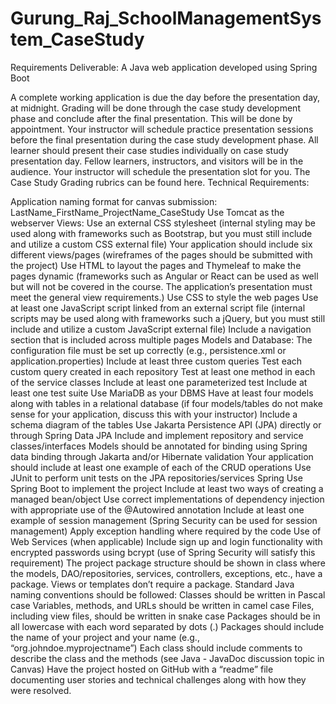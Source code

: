 # Gurung_Raj_SchoolManagementSystem_CaseStudy

Requirements
Deliverable: A Java web application developed using Spring Boot

A complete working application is due the day before the presentation day, at midnight.
Grading will be done through the case study development phase and conclude after the final presentation. This will be done by appointment. 
Your instructor will schedule practice presentation sessions before the final presentation during the case study development phase.
All learner should present their case studies individually on case study presentation day. Fellow learners, instructors, and visitors will be in the audience. Your instructor will schedule the presentation slot for you.
The Case Study Grading rubrics can be found here.
Technical Requirements:

Application naming format for canvas submission: LastName_FirstName_ProjectName_CaseStudy
Use Tomcat as the webserver
Views:
Use an external CSS stylesheet (internal styling may be used along with frameworks such as Bootstrap, but you must still include and utilize a custom CSS external file)
Your application should include six different views/pages (wireframes of the pages should be submitted with the project)
Use HTML to layout the pages and Thymeleaf to make the pages dynamic (frameworks such as Angular or React can be used as well but will not be covered in the course. The application’s presentation must meet the general view requirements.)
Use CSS to style the web pages
Use at least one JavaScript script linked from an external script file (internal scripts may be used along with frameworks such a jQuery, but you must still include and utilize a custom JavaScript external file)
Include a navigation section that is included across multiple pages
Models and Database:
The configuration file must be set up correctly (e.g., persistence.xml or application.properties)
Include at least three custom queries
Test each custom query created in each repository
Test at least one method in each of the service classes
Include at least one parameterized test
Include at least one test suite
Use MariaDB as your DBMS
Have at least four models along with tables in a relational database (if four models/tables do not make sense for your application, discuss this with your instructor)
Include a schema diagram of the tables
Use Jakarta Persistence API (JPA) directly or through Spring Data JPA
Include and implement repository and service classes/interfaces
Models should be annotated for binding using Spring data binding through Jakarta and/or Hibernate validation
Your application should include at least one example of each of the CRUD operations
Use JUnit to perform unit tests on the JPA repositories/services
Spring
Use Spring Boot to implement the project
Include at least two ways of creating a managed bean/object
Use correct implementations of dependency injection with appropriate use of the @Autowired annotation
Include at least one example of session management (Spring Security can be used for session management)
Apply exception handling where required by the code
Use of Web Services (when applicable)
Include sign up and login functionality with encrypted passwords using bcrypt (use of Spring Security will satisfy this requirement)
The project package structure should be shown in class where the models, DAO/repositories, services, controllers, exceptions, etc., have a package. Views or templates don’t require a package.
Standard Java naming conventions should be followed:
Classes should be written in Pascal case
Variables, methods, and URLs should be written in camel case
Files, including view files, should be written in snake case
Packages should be in all lowercase with each word separated by dots (.)
Packages should include the name of your project and your name (e.g., “org.johndoe.myprojectname”)
Each class should include comments to describe the class and the methods (see Java - JavaDoc discussion topic in Canvas)
Have the project hosted on GitHub with a “readme” file documenting user stories and technical challenges along with how they were resolved.
  



